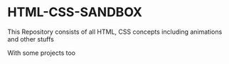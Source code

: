 # HTML-CSS-SANDBOX
This Repository consists of all HTML, CSS concepts including animations and other stuffs

With some projects too
